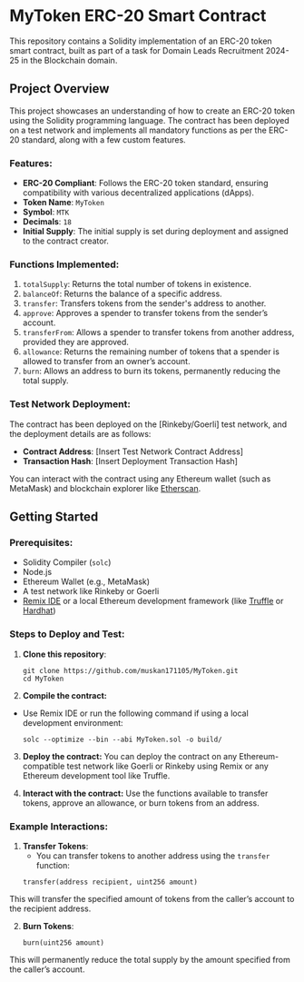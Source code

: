 # MyToken ERC-20 Smart Contract

This repository contains a Solidity implementation of an ERC-20 token smart contract, built as part of a task for Domain Leads Recruitment 2024-25 in the Blockchain domain.

## Project Overview

This project showcases an understanding of how to create an ERC-20 token using the Solidity programming language. The contract has been deployed on a test network and implements all mandatory functions as per the ERC-20 standard, along with a few custom features.

### Features:
- **ERC-20 Compliant**: Follows the ERC-20 token standard, ensuring compatibility with various decentralized applications (dApps).
- **Token Name**: `MyToken`
- **Symbol**: `MTK`
- **Decimals**: `18`
- **Initial Supply**: The initial supply is set during deployment and assigned to the contract creator.
  
### Functions Implemented:
1. `totalSupply`: Returns the total number of tokens in existence.
2. `balanceOf`: Returns the balance of a specific address.
3. `transfer`: Transfers tokens from the sender's address to another.
4. `approve`: Approves a spender to transfer tokens from the sender’s account.
5. `transferFrom`: Allows a spender to transfer tokens from another address, provided they are approved.
6. `allowance`: Returns the remaining number of tokens that a spender is allowed to transfer from an owner’s account.
7. `burn`: Allows an address to burn its tokens, permanently reducing the total supply.

### Test Network Deployment:
The contract has been deployed on the [Rinkeby/Goerli] test network, and the deployment details are as follows:
- **Contract Address**: [Insert Test Network Contract Address]
- **Transaction Hash**: [Insert Deployment Transaction Hash]

You can interact with the contract using any Ethereum wallet (such as MetaMask) and blockchain explorer like [Etherscan](https://etherscan.io).

## Getting Started

### Prerequisites:
- Solidity Compiler (`solc`)
- Node.js
- Ethereum Wallet (e.g., MetaMask)
- A test network like Rinkeby or Goerli
- [Remix IDE](https://remix.ethereum.org/) or a local Ethereum development framework (like [Truffle](https://www.trufflesuite.com/) or [Hardhat](https://hardhat.org/))

### Steps to Deploy and Test:
1. **Clone this repository**:
   ```
   git clone https://github.com/muskan171105/MyToken.git
   cd MyToken
2. **Compile the contract:**
- Use Remix IDE or run the following command if using a local development environment:
  ```
  solc --optimize --bin --abi MyToken.sol -o build/
  ```
3. **Deploy the contract:**
 You can deploy the contract on any Ethereum-compatible test network like Goerli or Rinkeby using Remix or any Ethereum development tool like Truffle.

4. **Interact with the contract:**
   Use the functions available to transfer tokens, approve an allowance, or burn tokens from an address.

### Example Interactions:

1. **Transfer Tokens**: 
   - You can transfer tokens to another address using the `transfer` function:
   ```solidity
   transfer(address recipient, uint256 amount)
   ```
This will transfer the specified amount of tokens from the caller’s account to the recipient address.

2. **Burn Tokens**:
   ```solidity
   burn(uint256 amount)
    ```
This will permanently reduce the total supply by the amount specified from the caller’s account.


